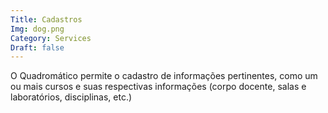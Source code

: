 ```yaml
---
Title: Cadastros
Img: dog.png
Category: Services
Draft: false
---
```


O Quadromático permite o cadastro de informações pertinentes, como um ou mais cursos e suas respectivas informações (corpo docente, salas e laboratórios, disciplinas, etc.)
